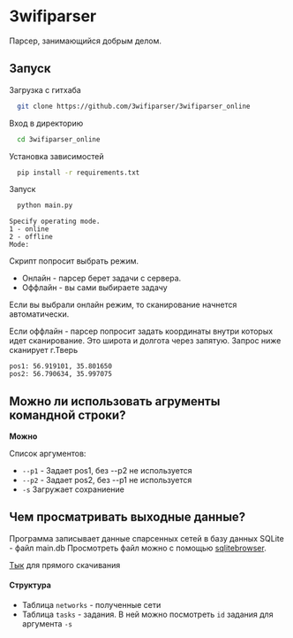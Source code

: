 
# 3wifiparser

Парсер, занимающийся добрым делом.


## Запуск

Загрузка с гитхаба

```bash
  git clone https://github.com/3wifiparser/3wifiparser_online
```

Вход в директорию

```bash
  cd 3wifiparser_online
```

Установка зависимостей

```bash
  pip install -r requirements.txt
```

Запуск

```bash
  python main.py
```

```
Specify operating mode.
1 - online
2 - offline
Mode:
```

Скрипт попросит выбрать режим. 
- Онлайн - парсер берет задачи с сервера.
- Оффлайн - вы сами выбираете задачу

Если вы выбрали онлайн режим, то сканирование начнется автоматически.

Если оффлайн - парсер попросит задать координаты внутри которых идет сканирование. Это широта и долгота через запятую. Запрос ниже сканирует г.Тверь

```
pos1: 56.919101, 35.801650
pos2: 56.790634, 35.997075
```

## Можно ли использовать агрументы командной строки?

**Можно**

Список аргументов:
- `--p1` - Задает pos1, без --p2 не используется
- `--p2` - Задает pos2, без --p1 не используется
- `-s` Загружает сохраниение

## Чем просматривать выходные данные?

Программа записывает данные спарсенных сетей в базу данных SQLite - файл main.db
Просмотреть файл можно с помощью [sqlitebrowser](https://sqlitebrowser.org/).

[Тык](https://download.sqlitebrowser.org/DB.Browser.for.SQLite-3.12.2-win64.msi) для прямого скачивания

#### Структура
- Таблица `networks` - полученные сети
- Таблица `tasks` - задания. В ней можно посмотреть `id` задания для аргумента `-s`